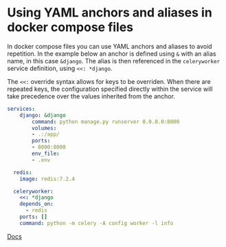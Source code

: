 # Using YAML anchors and aliases in docker compose files

In docker compose files you can use YAML anchors and aliases to avoid repetition. In the example below an anchor is defined using `&`
with an alias name, in this case `&django`. The alias is then referenced in the `celeryworker` service definition, using `<<: *django`.

The `<<:` override syntax allows for keys to be overriden. When there are repeated keys, the configuration specified directly within
the service will take precedence over the values inherited from the anchor.

```yaml
services:
    django: &django
        command: python manage.py runserver 0.0.0.0:8000
        volumes:
        - .:/app/
        ports:
        - 8000:8000
        env_file:
        - .env

  redis:
    image: redis:7.2.4

  celeryworker:
    <<: *django
    depends_on:
      - redis
    ports: []
    command: python -m celery -A config worker -l info
```

[Docs](https://docs.docker.com/compose/compose-file/10-fragments/)